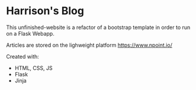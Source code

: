 # Harrison's Blog

This unfinished-website is a refactor of a bootstrap template in order to run on a Flask Webapp.

Articles are stored on the lighweight platform https://www.npoint.io/

Created with:
- HTML, CSS, JS
- Flask
- Jinja
